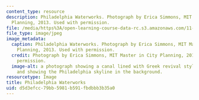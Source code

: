 ```yaml
---
content_type: resource
description: Philadelphia Waterworks. Photograph by Erica Simmons, MIT Master in City
  Planning, 2013. Used with permission.
file: /media/https%3A/open-learning-course-data-rc.s3.amazonaws.com/11-308j-advanced-seminar-urban-nature-and-city-design-fall-2012/d5d3efcc79bb5981b591fbdbbb3b35a0_11-308jf12.jpg
file_type: image/jpeg
image_metadata:
  caption: Philadelphia Waterworks. Photograph by Erica Simmons, MIT Master in City
    Planning, 2013. Used with permission.
  credit: Photograph by Erica Simmons, MIT Master in City Planning, 2013. Used with
    permission.
  image-alt: a photograph showing a canal lined with Greek revival style buildings,
    and showing the Philadelphia skyline in the background.
resourcetype: Image
title: Philadelphia Waterworks
uid: d5d3efcc-79bb-5981-b591-fbdbbb3b35a0
---
```

